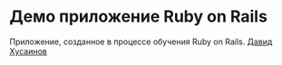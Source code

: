 # Демо приложение Ruby on Rails

Приложение, созданное в процессе обучения Ruby on Rails.
[Давид Хусаинов](dxdash@postpro.net)

